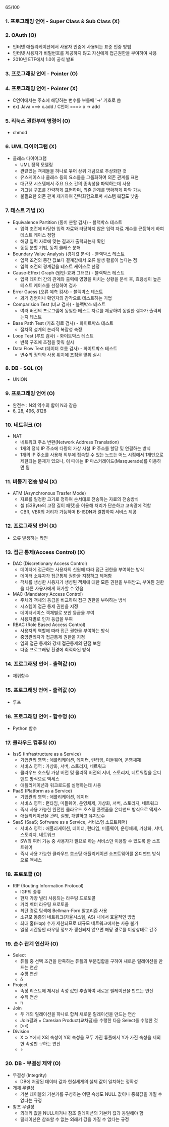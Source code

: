 65/100
### 1. 프로그래밍 언어 - Super Class & Sub Class (X)

### 2. OAuth (O)
- 인터넷 애플리케이션에서 사용자 인증에 사용되는 표준 인증 방법
- 인터넷 사용자가 비밀번호를 제공하지 않고 자신에게 접근권한을 부여하여 사용
- 2010년 ETF에서 1.0이 공식 발표

### 3. 프로그래밍 언어 - Pointer (O)

### 4. 프로그래밍 언어 - Pointer (X)
- C언어에서는 주소에 해당하는 변수를 부를때 '→' 기호로 씀
- ex) Java ===> x.add / C언어 ===> x → add

### 5. 리눅스 권한부여 명령어 (O)
- chmod

### 6. UML 다이어그램 (X)
- 클래스 다이어그램
    - UML 정적 모델링
    - 관련있는 객체들을 하나로 묶어 상위 개념으로 추상화한 것
    - 유스케이스나 클래스 등의 요소들을 그룹화하여 의존 관계를 표현
    - 대규모 시스템에서 주요 요소 간의 종속성을 파악하는데 사용
    - 기그템 구조를 간략하게 표현하며, 의존 관계를 명확하게 파악 가능
    - 불필요한 의존 관계 제거하여 간략화함으로써 시스템 복잡도 낮춤

### 7. 테스트 기법 (X)
- Equivalence Partition (동치 분할 검사) - 블랙박스 테스트
    - 입력 조건에 타당한 입력 자료와 타당하지 않은 입력 자료 개수를 균등하게 하여 테스트 케이스 정함
    - 해당 입력 자료에 맞는 결과가 출력되는지 확인
    - 동등 분할 기법, 동치 클래스 분해
- Boundary Value Analysis (경계값 분석) - 블랙박스 테스트
    - 입력 조건의 중간 값보다 결계값에서 오류 발생 활률이 높다는 점
    - 입력 조건의 경계값을 테스트 케이스로 선정
- Cause-Effext Graph (원인-효과 그래프) - 블랙박스 테스트
    - 입력 데이터 간의 관계와 출력에 영향을 미치는 상황을 분석 후, 효용성이 높은 테스트 케이스를 선정하여 검사
- Error Guess (오류 예측 검사) - 블랙박스 테스트
    - 과거 경험이나 확인자의 감각으로 테스트하는 기법
- Comparision Test (비교 검사) - 블랙박스 테스트
    - 여러 버전의 프로그램에 동일한 테스트 자료를 제공하여 동일한 결과가 출력되는지 테스트
- Base Path Test (기초 경로 검사) - 화이트박스 테스트
    - 절차적 설계의 논리적 복잡성 측정
- Loop Test (루프 검사) - 화이트박스 테스트
    - 반복 구조에 초점을 맞춰 실시
- Data Flow Test (데이터 흐름 검사) - 화이트박스 테스트
    - 변수의 정의와 사용 위치에 초점을 맞춰 실시

### 8. DB - SQL (O)
- UNION

### 9. 프로그래밍 언어 (O)
- 완전수 : N의 약수의 합이 N과 같음
- 6, 28, 496, 8128

### 10. 네트워크 (O)
- NAT
    - 네트워크 주소 변환(Network Address Translation)
    - 1개의 정식 IP 주소에 다량의 가상 사설 IP 주소를 할당 및 연결하는 방식
    - 1개의 IP 주소를 사용해 외부에 접속할 수 있는 노드는 어느 시점에서 1개만으로 제한되는 문제가 있으나, 이 때에는 IP 마스커레이드(Masquerade)를 이용하면 됨

### 11. 비동기 전송 방식 (X)
- ATM (Asynchronous Trasfer Mode)
    - 자료를 일정한 크기로 정하여 순서대로 전송하는 자료의 전송방식
    - 셀 (53Byte의 고정 길이 패킷)을 이용해 처리가 단순하고 고속망에 적합
    - CBR, VBR의 처리가 가능하며 B-ISDN과 결합하여 서비스 제공

### 12. 프로그래밍 언어 (X)
- 오류 발생하는 라인

### 13. 접근 통제(Access Control) (X)
- DAC (Discretionary Access Control)
    - 데이터에 접근하는 사용자의 신원에 따라 접근 권한을 부여하는 방식
    - 데이터 소유자가 접근통제 권한을 지정하고 제어함
    - 객체를 생성한 사용자가 생성된 객체에 대한 모든 권한을 부여받고, 부여된 권한을 다른 사용자에게 허가할 수 있음
- MAC (Mandatory Access Control)
    - 주체와 객체의 등급을 비교하여 접근 권한을 부여하는 방식
    - 시스템이 접근 통제 권한을 지정
    - 데이터베이스 객체별로 보안 등급을 부여
    - 사용자별로 인가 등급을 부여
- RBAC (Role Based Access Control)
    - 사용자의 역할에 따라 접근 권한을 부여하는 방식
    - 중앙관리자가 접근통제 권한을 지정
    - 임의 접근 통제와 강제 접근통제의 단점 보완
    - 다중 프로그래밍 환경에 최적화된 방식

### 14. 프로그래밍 언어 - 출력값 (O)
- 재귀함수

### 15. 프로그래밍 언어 - 출력값 (O)
- 루프

### 16. 프로그래밍 언어 - 함수명 (O)
- Python 함수

### 17. 클라우드 컴퓨팅 (O)
- IssS (Infrastructure as a Service)
    - 기업관리 영역 : 애플리케이션, 데이터, 런타임, 미들웨어, 운영체제
    - 서비스 영역 : 가상화, 서버, 스토리지, 네트워크
    - 클라우드 호스팅 가상 버전 및 물리적 버전의 서버, 스토리지, 네트워킹을 온디맨드 방식으로 액세스
    - 애플리케이션과 워크로드를 실행하는데 사용
- PaaS (Platform as a Service)
    - 기업관리 영역 : 애플리케이션, 데이터
    - 서비스 영역 : 런타임, 미들웨어, 운영체제, 가상화, 서버, 스토리지, 네트워크
    - 즉시 사용 가능한 완전한 클라우드 호스팅 플랫폼을 온디맨드 방식으로 액세스
    - 애플리케이션을 관리, 실행, 개발하고 유지보수
- SaaS (SaaS; Sofrware as a Service, 서비스형 소프트웨어)
    - 서비스 영역 : 애플리케이션, 데이터, 런타임, 미들웨어, 운영체제, 가상화, 서버, 스토리지, 네트워크
    - SW의 여러 기능 중 사용자가 필요로 하는 서비스만 이용할 수 있도록 한 소프트웨어
    - 즉시 사용 가능한 클라우드 호스팅 애플리케이션 소프트웨어를 온디맨드 방식으로 액세스

### 18. 프로토콜 (O)
- RIP (Routing Information Protocol)
    - IGP의 종류
    - 현재 가장 널리 사용되는 라우팅 프로토콜
    - 거리 벡터 라우팅 프로토콜
    - 최단 경로 탐색에 Bellman-Ford 알고리즘 사용
    - 소규모 동종의 네트워크(자율시스템, AS) 내에서 효율적인 방법
    - 최대 홉(Hop) 수가 제한되므로 대규모 네트워크에서는 사용 불가
    - 일정 시간동안 라우팅 정보가 갱신되지 않으면 해당 경로를 이상상태로 간주

### 19. 순수 관계 연산자 (O)
- Select
    - 튜플 중 선택 조건을 만족하는 튜플의 부분집합을 구하여 새로운 릴레이션을 만드는 연산
    - 수평 연산
    - δ
- Project
    - 속성 리스트에 제시된 속성 값만 추출하여 새로운 릴레이션을 만드는 연산
    - 수직 연산
    - π
- Join
    - 두 개의 릴레이션을 하나로 합쳐 새로운 릴레이션을 만드는 연산
    - Join결과 = Caresian Product(교차곱)을 수행한 다음 Select를 수행한 것
    - ▷◁
- Division
    - X ⊃ Y에서 X의 속성이 Y의 속성을 모두 가진 튜플에서 Y가 가진 속성을 제외한 속성만 구하는 연산
    - ÷

### 20. DB - 무결성 제약 (O)
- 무결성 (Integrity)
    - DB에 저장된 데이터 값과 현실세계의 실제 값이 일치하는 정확성
- 개체 무결성
    - 기본 테이블의 기본키를 구성하는 어떤 속성도 NULL 값이나 중복값을 가질 수 없다는 규정
- 참조 무결성
    - 외래키 값을 NULL이거나 참조 릴레이션의 기본키 값과 동일해야 함
    - 릴레이션은 참조할 수 없는 외래키 값을 가질 수 없다는 규정
 



